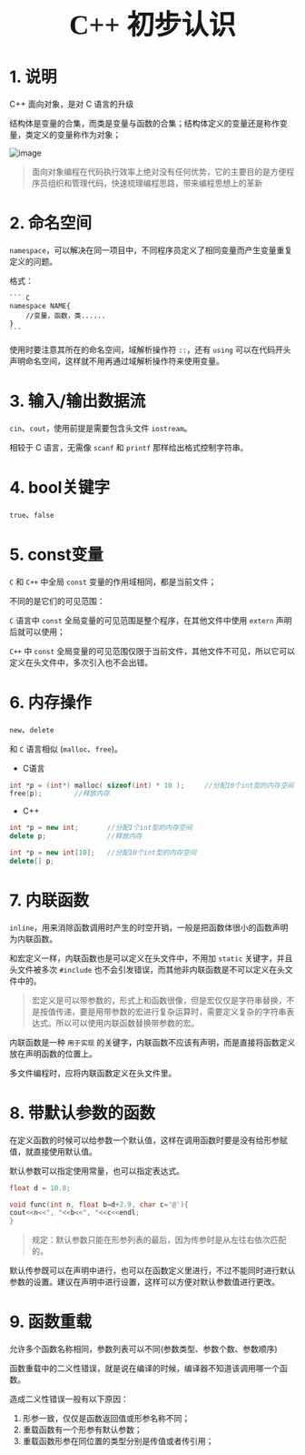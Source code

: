 ### <center> <font size=34 face="STKaiti"> C++ 初步认识 </font>    <!-- {docsify-ignore} -->

# 1. 说明

C++ 面向对象，是对 C 语言的升级

结构体是变量的合集，而类是变量与函数的合集；结构体定义的变量还是称作变量，类定义的变量称作为对象；

![image](https://user-images.githubusercontent.com/26021085/165055623-087a9c40-e809-483d-b41f-d15dfc24fac1.png)

> 面向对象编程在代码执行效率上绝对没有任何优势，它的主要目的是方便程序员组织和管理代码，快速梳理编程思路，带来编程思想上的革新

# 2. 命名空间

`namespace`，可以解决在同一项目中，不同程序员定义了相同变量而产生变量重复定义的问题。

格式：

    ``` C
    namespace NAME{
        //变量，函数，类......
    }
    ```

使用时要注意其所在的命名空间，域解析操作符 `::`，还有 `using` 可以在代码开头声明命名空间，这样就不用再通过域解析操作符来使用变量。

# 3. 输入/输出数据流

`cin`、`cout`，使用前提是需要包含头文件 `iostream`。

相较于 C 语言，无需像 `scanf` 和 `printf` 那样给出格式控制字符串。

# 4. bool关键字

`true`、`false`

# 5. const变量

`C` 和 `C++` 中全局 `const` 变量的作用域相同，都是当前文件；

不同的是它们的可见范围：

`C` 语言中 `const` 全局变量的可见范围是整个程序，在其他文件中使用 `extern` 声明后就可以使用；

`C++` 中 `const` 全局变量的可见范围仅限于当前文件，其他文件不可见，所以它可以定义在头文件中，多次引入也不会出错。

# 6. 内存操作

`new`、`delete`

和 `C` 语言相似 (`malloc`、`free`)。

* C语言

``` C++
int *p = (int*) malloc( sizeof(int) * 10 );     //分配10个int型的内存空间
free(p);        //释放内存
```

* C++

``` C++
int *p = new int;       //分配1个int型的内存空间
delete p;               //释放内存
```

``` C++
int *p = new int[10];   //分配10个int型的内存空间
delete[] p;
```

# 7. 内联函数

`inline`，用来消除函数调用时产生的时空开销，一般是把函数体很小的函数声明为内联函数。

和宏定义一样，内联函数也是可以定义在头文件中，不用加 `static` 关键字，并且头文件被多次 `#include` 也不会引发错误，而其他非内联函数是不可以定义在头文件中的。

> 宏定义是可以带参数的，形式上和函数很像，但是宏仅仅是字符串替换，不是按值传递，要是用带参数的宏进行复杂运算时，需要定义复杂的字符串表达式。所以可以使用内联函数替换带参数的宏。

内联函数是一种 `用于实现` 的关键字，内联函数不应该有声明，而是直接将函数定义放在声明函数的位置上。

多文件编程时，应将内联函数定义在头文件里。

# 8. 带默认参数的函数

在定义函数的时候可以给参数一个默认值，这样在调用函数时要是没有给形参赋值，就直接使用默认值。

默认参数可以指定使用常量，也可以指定表达式。

``` C++
float d = 10.8;

void func(int n, float b=d+2.9, char c='@'){
cout<<n<<", "<<b<<", "<<c<<endl;
}
```

> 规定：默认参数只能在形参列表的最后，因为传参时是从左往右依次匹配的。

默认传参既可以在声明中进行，也可以在函数定义里进行，不过不能同时进行默认参数的设置。建议在声明中进行设置，这样可以方便对默认参数值进行更改。

# 9. 函数重载

允许多个函数名称相同，参数列表可以不同(参数类型、参数个数、参数顺序)

函数重载中的二义性错误，就是说在编译的时候，编译器不知道该调用哪一个函数。

造成二义性错误一般有以下原因：

  1. 形参一致，仅仅是函数返回值或形参名称不同；
  2. 重载函数有一个形参有默认参数；
  3. 重载函数形参在同位置的类型分别是传值或者传引用；
